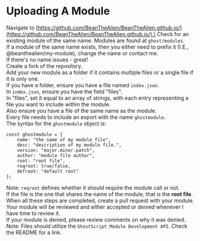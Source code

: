 # Uploading A Module
Navigate to [https://github.com/BeanTheAlien/BeanTheAlien.github.io/](https://github.com/BeanTheAlien/BeanTheAlien.github.io/).\
Check for an existing module of the same name. Modules are found at `ghost/modules`.\
If a module of the same name exists, then you either need to prefix it (I.E., @beanthealien/my-module), change the name or contact me.\
If there's no name issues - great!\
Create a fork of the repository.\
Add your new module as a folder if it contains multiple files or a single file if it is only one.\
If you have a folder, ensure you have a file named `index.json`.\
In `index.json`, ensure you have the field "files".\
In "files", set it equal to an array of strings, with each entry representing a file you want to include within the module.\
Also ensure you have a file of the same name as the module.\
Every file needs to include an export with the name `ghostmodule`.\
The syntax for the `ghostmodule` object is:
```
const ghostmodule = {
    name: "the name of my module file",
    desc: "description of my module file.",
    version: "major.minor.patch",
    author: "module file author",
    root: "root file",
    reqroot: true/false,
    defroot: "default root"
};
```
Note: `reqroot` defines whether it should require the module call or not.\
If the file is the one that shares the name of the module, that is the **root file**.\
When all these steps are completed, create a pull request with your module.\
Your module will be reviewed and either accepted or denied whenever I have time to review it.\
If your module is denied, please review comments on why it was denied.\
Note: Files should utilize the `GhostScript Module Development API`. Check the README for a link.
